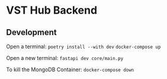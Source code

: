 # VST Hub Backend

## Development

Open a terminal:
`poetry install --with dev`
`docker-compose up`

Open a new terminal:
`fastapi dev core/main.py`

To kill the MongoDB Container:
`docker-compose down`
